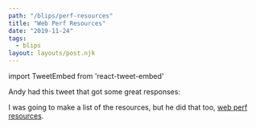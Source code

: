 ```yaml
---
path: "/blips/perf-resources"
title: "Web Perf Resources"
date: "2019-11-24"
tags:
  - blips
layout: layouts/post.njk
---
```


import TweetEmbed from 'react-tweet-embed'

Andy had this tweet that got some great responses:

<TweetEmbed id="1193606108121837568" />

I was going to make a list of the resources, but he did that too, [web perf resources](https://www.notion.so/0ff36fef08f640ef9085103839bac372?v=6383913289ee4a2b8e87542cab06b1ca).
